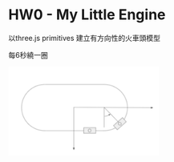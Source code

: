 # HW0 - My Little Engine
以three.js primitives 建立有方向性的火車頭模型

每6秒繞一圈

<img src="./orbit.png" width="300">
